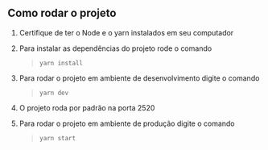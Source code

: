 ## Como rodar o projeto

1. Certifique de ter o Node e o yarn instalados em seu computador

2. Para instalar as dependências do projeto rode o comando

   > `yarn install`

3. Para rodar o projeto em ambiente de desenvolvimento digite o comando

   > `yarn dev`

4. O projeto roda por padrão na porta 2520

5. Para rodar o projeto em ambiente de produção digite o comando
   > `yarn start`
